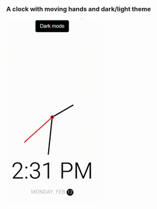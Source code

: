 ### A clock with moving hands and dark/light theme

<img src= "theme_clock.gif" style="zoom:50%;" />
